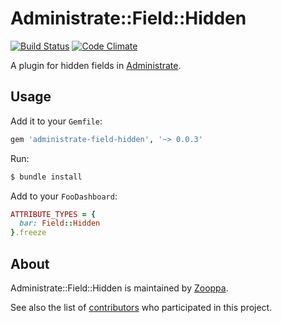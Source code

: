 # Administrate::Field::Hidden

[![Build Status](https://semaphoreci.com/api/v1/zooppa/administrate-field-hidden/branches/master/badge.svg)](https://semaphoreci.com/zooppa/administrate-field-hidden)
[![Code Climate](https://codeclimate.com/github/zooppa/administrate-field-hidden/badges/gpa.svg)](https://codeclimate.com/github/zooppa/administrate-field-hidden)

A plugin for hidden fields in [Administrate].

## Usage

Add it to your `Gemfile`:

```ruby
gem 'administrate-field-hidden', '~> 0.0.3'
```

Run:

```bash
$ bundle install
```

Add to your `FooDashboard`:

```ruby
ATTRIBUTE_TYPES = {
  bar: Field::Hidden
}.freeze
```

## About

Administrate::Field::Hidden is maintained by [Zooppa].

See also the list of [contributors](https://github.com/zooppa/administrate-field-hidden/contributors) who participated in this project.

[administrate]: https://github.com/thoughtbot/administrate
[zooppa]: https://www.zooppa.com/
